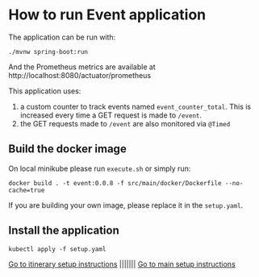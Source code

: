# How to run Event application

The application can be run with:

```
./mvnw spring-boot:run
```

And the Prometheus metrics are available at http://localhost:8080/actuator/prometheus

This application uses:
1. a custom counter to track events named `event_counter_total`. This is increased every time a GET request is made to `/event`.
2. the GET requests made to `/event` are also monitored via `@Timed`

## Build the docker image

On local minikube please run `execute.sh` or simply run:

```
docker build . -t event:0.0.8 -f src/main/docker/Dockerfile --no-cache=true
```
If you are building your own image, please replace it in the `setup.yaml`.

## Install the application

```
kubectl apply -f setup.yaml
```

[Go to itinerary setup instructions](../itinerary/README.md) ||||||| [Go to main setup instructions](../README.md)
